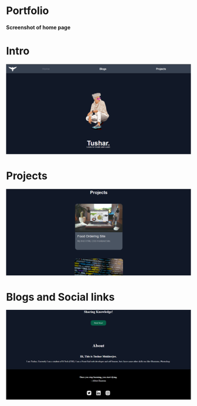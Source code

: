 # Portfolio
 #### Screenshot of home page
 # Intro
 ![screenshot](ss1.png)
 # Projects
 ![screenshot](ss2.png)
 # Blogs and Social links
 ![screenshot](ss3.png)
